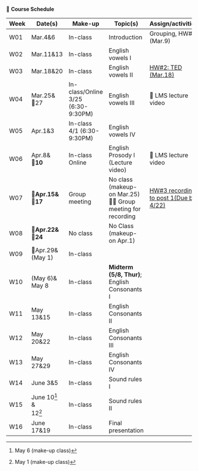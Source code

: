 🌱 **Course Schedule**

| Week | Date(s) | Make-up|Topic(s) | Assign/activities | 
|------|------|----|------|--------|
|  W01    |Mar.4&6|In-class|Introduction| Grouping, HW#1 (Mar.9)       |       
|  W02    |Mar.11&13|In-class| English vowels I |        |       
|  W03    |Mar.18&20|In-class| English vowels II |   [HW#2: TED (Mar.18)](https://docs.google.com/spreadsheets/d/1vi-wOJEFpXNWInfcKEZKqiuNFzOQtib5_1R3qyT6N9E/edit?usp=sharing)     |       
|  W04    |Mar.25&<br>💜27|In-class/Online <br>3/25 (6:30-9:30PM)|  English vowels III | 💓 LMS lecture video |       
|  W05    |Apr.1&3|In-class <br>4/1 (6:30-9:30PM)| English vowels IV |        |       
|  W06    |Apr.8&<br>💜**10**|In-class<br>Online| English Prosody I (Lecture video) |💓 LMS lecture video        |       
|  W07    |**💜Apr.15& <br>💜17**|Group meeting | No class (makeup-on Mar.25)<br>👫💓  Group meeting for recording |   [HW#3 recording to post 1(Due by 4/22)](https://padlet.com/mirankim316/S25Engpro)     |       
|  W08    |**💜Apr.22& <br>💜24**| No class| No Class (makeup-on Apr.1)|       |       
|  W09    |💜Apr.29& <br>(May 1)|In-class|  |        |       
|  W10    |(May 6)&<br>May 8|In-class|**Midterm (5/8, Thur)**;<br>English Consonants I |        |       
|  W11    |May 13&15| In-class|English Consonants II |        |       
|  W12    |May 20&22|In-class |English Consonants III |        |       
|  W13    |May 27&29| In-class|English Consonants IV|        |       
|  W14    |June 3&5|In-class |Sound rules I |        |       
|  W15    |June 10[^1] & <br>12[^2]| In-class|Sound rules II |        |       
|  W16    |June 17&19| In-class|Final presentation |        |       

[^1]: May 6 (make-up class)
[^2]: May 1 (make-up class)
